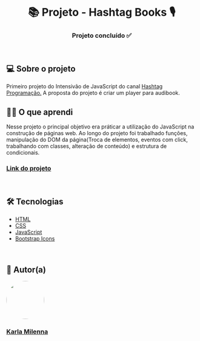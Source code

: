 <h1 align="center"> 📚 Projeto - Hashtag Books 🎙️</h1>

<h3 align="center"> 
	Projeto concluído ✅
</h3>

<br/>

<h2>💻 Sobre o projeto</h2>
<p>Primeiro projeto do Intensivão de JavaScript do canal  <a href="https://www.youtube.com/@HashtagProgramacao" target="_blank">Hashtag Programação.</a> A proposta do projeto é criar um player para audibook.</p> 


<h2>👩‍🎓 O que aprendi</h2>
Nesse projeto o principal objetivo era práticar a utilização do JavaScript na construção de páginas web. Ao longo do projeto foi trabalhado funções, manipulação do DOM da página(Troca de elementos, eventos com click, trabalhando com classes, alteração de conteúdo) e estrutura de condicionais.

<h3><strong><a href="https://kamilenna.github.io/Hashtag--Books/" target="_blank">Link do projeto</a></strong></h3>

<br>

<h2>🛠 Tecnologias</h2>
<ul>
    <li><a href="https://developer.mozilla.org/pt-BR/docs/Web/HTML" target="_blank">HTML</a></li>
    <li><a href="https://developer.mozilla.org/pt-BR/docs/Web/CSS" target="_blank">CSS</a></li>
    <li><a href="https://developer.mozilla.org/pt-BR/docs/Web/JavaScript" target="_blank">JavaScript</a></li>
    <li><a href="https://icons.getbootstrap.com/" target="_blank">Bootstrap Icons</a></li>
</ul>

<br>

<h2>🦸 Autor(a)</h2>
<a href="https://karlamilenna.netlify.app/" target="_blank">
 <img style="border-radius: 50%;" src="https://avatars.githubusercontent.com/u/62101215?v=4" width="100px;" alt=""/>
 <br />
 <h3><b>Karla Milenna</b></h3></a>